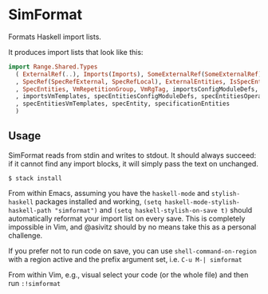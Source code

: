 # SimFormat

Formats Haskell import lists.

It produces import lists that look like this:

```haskell
import Range.Shared.Types
  ( ExternalRef(..), Imports(Imports), SomeExternalRef(SomeExternalRef), SpecEntity(..)
  , SpecRef(SpecRefExternal, SpecRefLocal), ExternalEntities, IsSpecEntity, ResolvedSpec
  , SpecEntities, VmRepetitionGroup, VmRgTag, importsConfigModuleDefs, importsOperatingSystems
  , importsVmTemplates, specEntitiesConfigModuleDefs, specEntitiesOperatingSystems
  , specEntitiesVmTemplates, specEntity, specificationEntities
  )
```

## Usage

SimFormat reads from stdin and writes to stdout. It should always
succeed: if it cannot find any import blocks, it will simply pass the
text on unchanged.

```
$ stack install
```

From within Emacs, assuming you have the `haskell-mode` and
`stylish-haskell` packages installed and working, `(setq
haskell-mode-stylish-haskell-path "simformat")` and `(setq
haskell-stylish-on-save t)` should automatically reformat your import
list on every save. This is completely impossible in Vim, and @asivitz
should by no means take this as a personal challenge.

If you prefer not to run code on save, you can use
`shell-command-on-region` with a region active and the prefix argument
set, i.e. `C-u M-| simformat`

From within Vim, e.g., visual select your code (or the whole file) and
then run `:!simformat`

